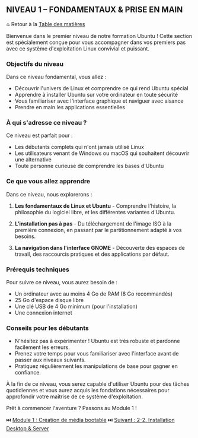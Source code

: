 ## NIVEAU 1 – FONDAMENTAUX & PRISE EN MAIN

🔝 Retour à la [Table des matières](#table-des-matières)

Bienvenue dans le premier niveau de notre formation Ubuntu ! Cette section est spécialement conçue pour vous accompagner dans vos premiers pas avec ce système d'exploitation Linux convivial et puissant.

### Objectifs du niveau

Dans ce niveau fondamental, vous allez :
- Découvrir l'univers de Linux et comprendre ce qui rend Ubuntu spécial
- Apprendre à installer Ubuntu sur votre ordinateur en toute sécurité
- Vous familiariser avec l'interface graphique et naviguer avec aisance
- Prendre en main les applications essentielles

### À qui s'adresse ce niveau ?

Ce niveau est parfait pour :
- Les débutants complets qui n'ont jamais utilisé Linux
- Les utilisateurs venant de Windows ou macOS qui souhaitent découvrir une alternative
- Toute personne curieuse de comprendre les bases d'Ubuntu

### Ce que vous allez apprendre

Dans ce niveau, nous explorerons :

1. **Les fondamentaux de Linux et Ubuntu** - Comprendre l'histoire, la philosophie du logiciel libre, et les différentes variantes d'Ubuntu.

2. **L'installation pas à pas** - Du téléchargement de l'image ISO à la première connexion, en passant par le partitionnement adapté à vos besoins.

3. **La navigation dans l'interface GNOME** - Découverte des espaces de travail, des raccourcis pratiques et des applications par défaut.

### Prérequis techniques

Pour suivre ce niveau, vous aurez besoin de :
- Un ordinateur avec au moins 4 Go de RAM (8 Go recommandés)
- 25 Go d'espace disque libre
- Une clé USB de 4 Go minimum (pour l'installation)
- Une connexion internet

### Conseils pour les débutants

- N'hésitez pas à expérimenter ! Ubuntu est très robuste et pardonne facilement les erreurs.
- Prenez votre temps pour vous familiariser avec l'interface avant de passer aux niveaux suivants.
- Pratiquez régulièrement les manipulations de base pour gagner en confiance.

À la fin de ce niveau, vous serez capable d'utiliser Ubuntu pour des tâches quotidiennes et vous aurez acquis les fondations nécessaires pour approfondir votre maîtrise de ce système d'exploitation.

Prêt à commencer l'aventure ? Passons au Module 1 !

⏭️ [Module 1 : Création de média bootable](#2-1-création-de-média-bootable)
⏭️ [Suivant : 2-2. Installation Desktop & Server](#22-installation-desktop--server)
